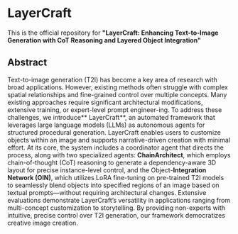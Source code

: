 # LayerCraft
This is the official repository for **"LayerCraft: Enhancing Text-to-Image Generation with CoT Reasoning and Layered Object Integration"**

## Abstract
Text-to-image generation (T2I) has become a key area of research with broad applications. However, existing methods often struggle with complex spatial relationships and fine-grained control over multiple concepts. Many existing approaches require significant architectural modifications, extensive training, or expert-level prompt engineer-ing. To address these challenges, we introduce** LayerCraft**, an automated framework that leverages large language models (LLMs) as autonomous agents for structured procedural generation. LayerCraft enables users to customize objects within an image and supports narrative-driven creation with minimal effort. At its core, the system includes a coordinator agent that directs the process, along with two specialized agents: **ChainArchitect**, which employs chain-of-thought (CoT) reasoning to generate a dependency-aware 3D layout for precise instance-level control, and the Object-**Integration Network (OIN)**, which utilizes LoRA fine-tuning on pre-trained T2I models to seamlessly blend objects into specified regions of an image based on textual prompts—without requiring architectural changes. Extensive evaluations demonstrate LayerCraft’s versatility in applications ranging from multi-concept customization to storytelling. By providing non-experts with intuitive, precise control over T2I generation, our framework democratizes creative image creation.
